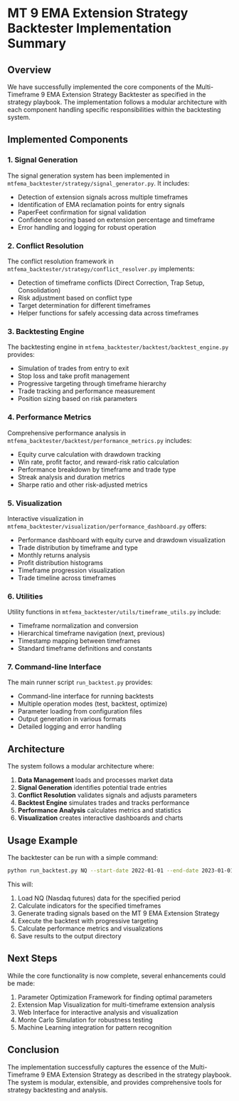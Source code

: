 # MT 9 EMA Extension Strategy Backtester Implementation Summary

## Overview

We have successfully implemented the core components of the Multi-Timeframe 9 EMA Extension Strategy Backtester as specified in the strategy playbook. The implementation follows a modular architecture with each component handling specific responsibilities within the backtesting system.

## Implemented Components

### 1. Signal Generation

The signal generation system has been implemented in `mtfema_backtester/strategy/signal_generator.py`. It includes:

- Detection of extension signals across multiple timeframes
- Identification of EMA reclamation points for entry signals
- PaperFeet confirmation for signal validation
- Confidence scoring based on extension percentage and timeframe
- Error handling and logging for robust operation

### 2. Conflict Resolution

The conflict resolution framework in `mtfema_backtester/strategy/conflict_resolver.py` implements:

- Detection of timeframe conflicts (Direct Correction, Trap Setup, Consolidation)
- Risk adjustment based on conflict type
- Target determination for different timeframes
- Helper functions for safely accessing data across timeframes

### 3. Backtesting Engine

The backtesting engine in `mtfema_backtester/backtest/backtest_engine.py` provides:

- Simulation of trades from entry to exit
- Stop loss and take profit management
- Progressive targeting through timeframe hierarchy
- Trade tracking and performance measurement
- Position sizing based on risk parameters

### 4. Performance Metrics

Comprehensive performance analysis in `mtfema_backtester/backtest/performance_metrics.py` includes:

- Equity curve calculation with drawdown tracking
- Win rate, profit factor, and reward-risk ratio calculation
- Performance breakdown by timeframe and trade type
- Streak analysis and duration metrics
- Sharpe ratio and other risk-adjusted metrics

### 5. Visualization

Interactive visualization in `mtfema_backtester/visualization/performance_dashboard.py` offers:

- Performance dashboard with equity curve and drawdown visualization
- Trade distribution by timeframe and type
- Monthly returns analysis
- Profit distribution histograms
- Timeframe progression visualization
- Trade timeline across timeframes

### 6. Utilities

Utility functions in `mtfema_backtester/utils/timeframe_utils.py` include:

- Timeframe normalization and conversion
- Hierarchical timeframe navigation (next, previous)
- Timestamp mapping between timeframes
- Standard timeframe definitions and constants

### 7. Command-line Interface

The main runner script `run_backtest.py` provides:

- Command-line interface for running backtests
- Multiple operation modes (test, backtest, optimize)
- Parameter loading from configuration files
- Output generation in various formats
- Detailed logging and error handling

## Architecture

The system follows a modular architecture where:

1. **Data Management** loads and processes market data
2. **Signal Generation** identifies potential trade entries
3. **Conflict Resolution** validates signals and adjusts parameters
4. **Backtest Engine** simulates trades and tracks performance
5. **Performance Analysis** calculates metrics and statistics
6. **Visualization** creates interactive dashboards and charts

## Usage Example

The backtester can be run with a simple command:

```bash
python run_backtest.py NQ --start-date 2022-01-01 --end-date 2023-01-01 --timeframes 1h,4h,1d --mode backtest
```

This will:
1. Load NQ (Nasdaq futures) data for the specified period
2. Calculate indicators for the specified timeframes
3. Generate trading signals based on the MT 9 EMA Extension Strategy
4. Execute the backtest with progressive targeting
5. Calculate performance metrics and visualizations
6. Save results to the output directory

## Next Steps

While the core functionality is now complete, several enhancements could be made:

1. Parameter Optimization Framework for finding optimal parameters
2. Extension Map Visualization for multi-timeframe extension analysis
3. Web Interface for interactive analysis and visualization
4. Monte Carlo Simulation for robustness testing
5. Machine Learning integration for pattern recognition

## Conclusion

The implementation successfully captures the essence of the Multi-Timeframe 9 EMA Extension Strategy as described in the strategy playbook. The system is modular, extensible, and provides comprehensive tools for strategy backtesting and analysis. 